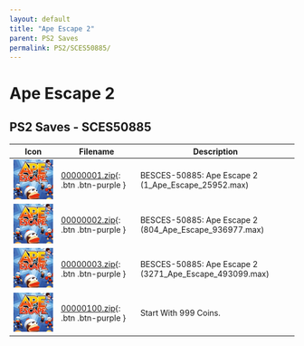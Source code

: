 ```yaml
---
layout: default
title: "Ape Escape 2"
parent: PS2 Saves
permalink: PS2/SCES50885/
---
```

# Ape Escape 2

## PS2 Saves - SCES50885

| Icon | Filename | Description |
|------|----------|-------------|
| ![Ape Escape 2](icon0.png) | [00000001.zip](00000001.zip){: .btn .btn-purple } | BESCES-50885: Ape Escape 2 (1_Ape_Escape_25952.max) |
| ![Ape Escape 2](icon0.png) | [00000002.zip](00000002.zip){: .btn .btn-purple } | BESCES-50885: Ape Escape 2 (804_Ape_Escape_936977.max) |
| ![Ape Escape 2](icon0.png) | [00000003.zip](00000003.zip){: .btn .btn-purple } | BESCES-50885: Ape Escape 2 (3271_Ape_Escape_493099.max) |
| ![Ape Escape 2](icon0.png) | [00000100.zip](00000100.zip){: .btn .btn-purple } | Start With 999 Coins. |
